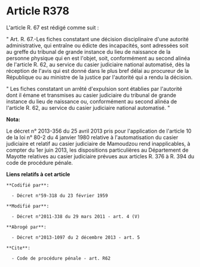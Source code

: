 # Article R378

L'article R. 67 est rédigé comme suit : 

" Art. R. 67.-Les fiches constatant une décision disciplinaire d'une autorité administrative, qui entraîne ou édicte des
incapacités, sont adressées soit au greffe du tribunal de grande instance du lieu de naissance de la personne physique qui en
est l'objet, soit, conformément au second alinéa de l'article R. 62, au service du casier judiciaire national automatisé, dès
la réception de l'avis qui est donné dans le plus bref délai au procureur de la République ou au ministre de la justice par
l'autorité qui a rendu la décision. 

" Les fiches constatant un arrêté d'expulsion sont établies par l'autorité dont il émane et transmises au casier judiciaire
du tribunal de grande instance du lieu de naissance ou, conformément au second alinéa de l'article R. 62, au service du
casier judiciaire national automatisé. "

**Nota:**

Le décret n° 2013-356 du 25 avril 2013 pris pour l'application de l'article 10 de la loi n° 80-2 du 4 janvier 1980 relative à
l'automatisation du casier judiciaire et relatif au casier judiciaire de Mamoudzou rend inapplicables, à compter du 1er juin
2013, les dispositions particulières au Département de Mayotte relatives au casier judiciaire prévues aux articles R. 376 à
R. 394 du code de procédure pénale.

**Liens relatifs à cet article**

	**Codifié par**:

	  - Décret n°59-318 du 23 février 1959

	**Modifié par**:

	  - Décret n°2011-338 du 29 mars 2011 - art. 4 (V)

	**Abrogé par**:

	  - Décret n°2013-1097 du 2 décembre 2013 - art. 5

	**Cite**:

	  - Code de procédure pénale - art. R62
